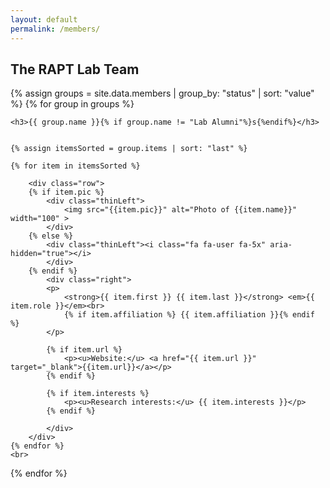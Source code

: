 ```yaml
---
layout: default
permalink: /members/
---
```


## The RAPT Lab Team

<div>
{% assign groups = site.data.members | group_by: "status" | sort: "value" %}
{% for group in groups %}

    <h3>{{ group.name }}{% if group.name != "Lab Alumni"%}s{%endif%}</h3>


    {% assign itemsSorted = group.items | sort: "last" %}

    {% for item in itemsSorted %}

        <div class="row">
        {% if item.pic %}
            <div class="thinLeft">
                <img src="{{item.pic}}" alt="Photo of {{item.name}}" width="100" > 
            </div>
        {% else %}
            <div class="thinLeft"><i class="fa fa-user fa-5x" aria-hidden="true"></i>
            </div>
        {% endif %}
            <div class="right">
            <p>
                <strong>{{ item.first }} {{ item.last }}</strong> <em>{{ item.role }}</em><br>
                {% if item.affiliation %} {{ item.affiliation }}{% endif %}
            </p>

            {% if item.url %}
                <p><u>Website:</u> <a href="{{ item.url }}" target="_blank">{{item.url}}</a></p>
            {% endif %}

            {% if item.interests %}
                <p><u>Research interests:</u> {{ item.interests }}</p>
            {% endif %}

            </div>
        </div>
    {% endfor %}
    <br>

{% endfor %}
</div>